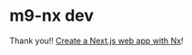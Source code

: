 # m9-nx dev

Thank you!! [Create a Next.js web app with Nx](https://blog.nrwl.io/create-a-next-js-web-app-with-nx-bcf2ab54613)!
